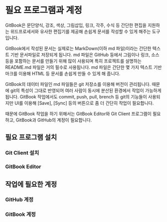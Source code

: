 # 필요 프로그램과 계정

GitBook은 문단양식, 강조, 색상, 그림삽입, 링크, 각주, 수식 등 간단한 편집을 지원하는 위드프로세서와 유사한 편집기를 제공해 손쉽게 문서를 작성할 수 있게 해주는 도구입니다.

GitBook에서 작성된 문서는 실제로는 MarkDown\(이하 md 파일\)이라는 간단한 텍스트 기반 문서파일로 저장되게 됩니다. md 파일은 GitHub 둥에서 그림이나 링크, 소스 등을 포함하는 문서를 만들기 위해 많이 사용되며 특히 프로젝트를 설명하는 README.md 파일은 거의 필수로 사용됩니다. md 파일은 간단한 몇 가지 텍스트 기반 마크를 이용해 HTML 등 문서를 손쉽게 만들 수 있게 해 줍니다.

GitBook의 데이터 파일인 md 파일들은 git 저장소를 이용해 버전이 관리됩니다. 때문에 git의 특성이 그대로 반영되어 여러 사람이 동시에 분산된 환경에서 작업이 가능하게 됩니다. GitBook 작업에서도 commit, push, pull, brench 등 git의 기능들이 사용되지만 UI를 이용해 \[Save\], \[Sync\] 등의 버튼으로 좀 더 간단히 작업이 필요합니다.

때문에 GitBook 작업을 하기 위해서는 GitBook Editor와 Git Client 프로그램이 필요하고, GitBook과 GitHub의 계정이 필요합니다.

## 필요 프로그램 설치

### Git Client 설치

### GitBook Editor

## 작업에 필요한 계정

### GitHub 계정

### GitBook 계정



